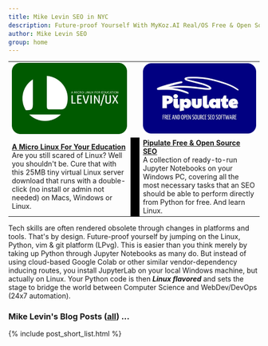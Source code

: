 ```yaml
---
title: Mike Levin SEO in NYC
description: Future-proof Yourself With MyKoz.AI Real/OS Free & Open Source (FOSS) AI SEO Software on a Small Linux Distro built with Python, vim, git and AI.
author: Mike Levin SEO
group: home
---
```


<table class="logos">
<tr>
<td class="hplg"><a href="https://levinux.com/"><img src="/assets/logo/Levinux.PNG" border=0 /></a></td>
<td> </td>
<td class="hplg"><a href="https://pipulate.com/"><img src="/assets/logo/Pipulate.PNG" border=0 /></a></td>
</tr>
<tr>
<td class="hptd"><b><a href="/levinux/">A Micro Linux For Your Education</a></b><br />Are you still scared of Linux? Well you shouldn't be. Cure that with this 25MB tiny virtual Linux server download that runs with a double-click (no install or admin not needed) on Macs, Windows or Linux.</td>
<td style="background: black;">&nbsp;</td>
<td class="hptd"><b><a href="/pipulate/">Pipulate Free & Open Source SEO</a></b><br />A collection of ready-to-run Jupyter Notebooks on your Windows PC, covering all the most necessary tasks that an SEO should be able to perform directly from Python for free. And learn Linux.</td>
</tr>
</table>

Tech skills are often rendered obsolete through changes in platforms and tools.
That's by design. Future-proof yourself by jumping on the Linux, Python, vim &
git platform (LPvg). This is easier than you think merely by taking up Python
through Jupyter Notebooks as many do. But instead of using cloud-based Google
Colab or other similar vendor-dependency inducing routes, you install
JupyterLab on your local Windows machine, but actually on Linux. Your Python
code is then ***Linux flavored*** and sets the stage to bridge the world
between Computer Science and WebDev/DevOps (24x7 automation).

### Mike Levin's Blog Posts (<a href="/blog/">all</a>) ...

{% include post_short_list.html %}
